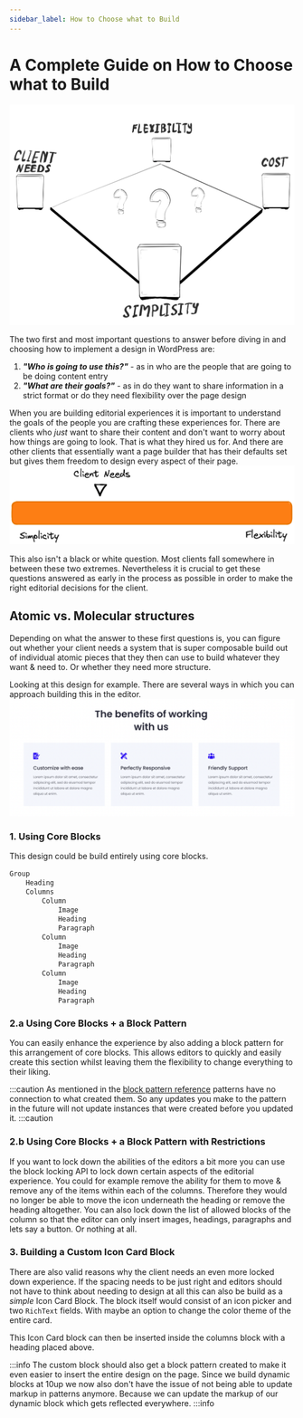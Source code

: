 ```yaml
---
sidebar_label: How to Choose what to Build
---
```


# A Complete Guide on How to Choose what to Build

![Decide how to build a block](../static/img/what-to-build.png)

The two first and most important questions to answer before diving in and choosing how to implement a design in WordPress are:

1. _**"Who is going to use this?"**_ - as in who are the people that are going to be doing content entry
2. _**"What are their goals?"**_ - as in do they want to share information in a strict format or do they need flexibility over the page design

When you are building editorial experiences it is important to understand the goals of the people you are crafting these experiences for. There are clients who _just_ want to share their content and don't want to worry about how things are going to look. That is what they hired us for. And there are other clients that essentially want a page builder that has their defaults set but gives them freedom to design every aspect of their page.
![Scale from Simplicity to Flexibility with Client needs leaning towards simplicity](../static/img/flexibility-scale.png)

This also isn't a black or white question. Most clients fall somewhere in between these two extremes. Nevertheless it is crucial to get these questions answered as early in the process as possible in order to make the right editorial decisions for the client.

## Atomic vs. Molecular structures

Depending on what the answer to these first questions is, you can figure out whether your client needs a system that is super composable build out of individual atomic pieces that they then can use to build whatever they want & need to. Or whether they need more structure.

Looking at this design for example. There are several ways in which you can approach building this in the editor.
![Design Mockup showing a row with three boxes](../static/img/sample-design-boxes.png)

### 1. Using Core Blocks

This design could be build entirely using core blocks.

```plaintext
Group
    Heading
    Columns
        Column
            Image
            Heading
            Paragraph
        Column
            Image
            Heading
            Paragraph
        Column
            Image
            Heading
            Paragraph
```

### 2.a Using Core Blocks + a Block Pattern

You can easily enhance the experience by also adding a block pattern for this arrangement of core blocks. This allows editors to quickly and easily create this section whilst leaving them the flexibility to change everything to their liking.

:::caution
As mentioned in the [block pattern reference](../reference/03-Blocks/block-patterns.md) patterns have no connection to what created them. So any updates you make to the pattern in the future will not update instances that were created before you updated it.
:::caution

### 2.b Using Core Blocks + a Block Pattern with Restrictions

If you want to lock down the abilities of the editors a bit more you can use the block locking API to lock down certain aspects of the editorial experience. You could for example remove the ability for them to move & remove any of the items within each of the columns. Therefore they would no longer be able to move the icon underneath the heading or remove the heading altogether. You can also lock down the list of allowed blocks of the column so that the editor can only insert images, headings, paragraphs and lets say a button. Or nothing at all.

### 3. Building a Custom Icon Card Block

There are also valid reasons why the client needs an even more locked down experience. If the spacing needs to be just right and editors should not have to think about needing to design at all this can also be build as a _simple_ Icon Card Block. The block itself would consist of an icon picker and two `RichText` fields. With maybe an option to change the color theme of the entire card.

This Icon Card block can then be inserted inside the columns block with a heading placed above.

:::info
The custom block should also get a block pattern created to make it even easier to insert the entire design on the page. Since we build dynamic blocks at 10up we now also don't have the issue of not being able to update markup in patterns anymore. Because we can update the markup of our dynamic block which gets reflected everywhere.
:::info
